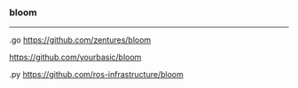 ### bloom
---
.go
https://github.com/zentures/bloom

https://github.com/yourbasic/bloom

.py
https://github.com/ros-infrastructure/bloom

```
```

```
```

```
```



